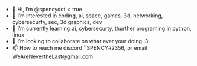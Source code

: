 - 👋 Hi, I’m @spencydot < true
- 👀 I’m interested in coding, ai, space, games, 3d, networking, cybersecurty, sec, 3d graphics, dev
- 🌱 I’m currently learning ai, cybersecurty, thurther programing in python, linux 
- 💞️ I’m looking to collaborate on what ever your doing :3
- 📫 How to reach me discord ٴٴSPENCY#2356, or email WeAreNevertheLast@gmail.com
